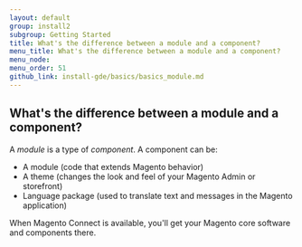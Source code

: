 ```yaml
---
layout: default
group: install2
subgroup: Getting Started
title: What's the difference between a module and a component?
menu_title: What's the difference between a module and a component?
menu_node: 
menu_order: 51
github_link: install-gde/basics/basics_module.md
---
```

 
## What's the difference between a module and a component?
A *module* is a type of *component*. A component can be:

*	A module (code that extends Magento behavior)
*	A theme (changes the look and feel of your Magento Admin or storefront)
*	Language package (used to translate text and messages in the Magento application)

When Magento Connect is available, you'll get your Magento core software and components there.